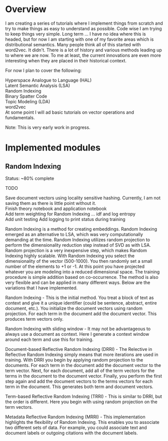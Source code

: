 # Overview

I am creating a series of tutorials where I implement things from scratch and try to make things as easy to understand as possible. Code wise I am trying to keep things very simple. Long term ... I have no idea where this is headed, but for now I am starting with one of my favorite areas which is distributional semantics. Many people think all of this started with word2vec. It didn't. There is a lot of history and various methods leading up to where we are now. To me at least, the current innovations are even more interesting when they are placed in their historical context.

For now I plan to cover the following:

Hyperspace Analogue to Language (HAL)<br/>
Latent Semantic Analysis (LSA)<br/>
Random Indexing<br/>
Binary Spatter Code<br/>
Topic Modeling (LDA)<br/>
word2vec<br/>
At some point I will ad basic tutorials on vector operations and fundamentals.

Note: This is very early work in progress.

# Implemented modules

## Random Indexing

Status: ~80% complete

TODO

Save document vectors using locality sensitive hashing. Currently, I am not saving them as there is little point without it.<br/>
Finish theory notebook and application notebook<br/>
Add term weighting for Random Indexing ... idf and log entropy<br/>
Add unit testing
Add logging to print status during training

Random Indexing is a method for creating embeddings. Random Indexing emerged as an alternative to LSA, which was very computationally demanding at the time. Random Indexing utilizes random projection to perform the dimensionality reduction step instead of SVD as with LSA. Random projection is a very inexpensive step, which makes Random Indexing highly scalable. With Random Indexing you select the dimensionality of the vector (500-1000). You then randomly set a small number of the elements to +1 or -1. At this point you have projected whatever you are modeling into a reduced dimensional space. The training procedure is simple addition based on co-occurrence. The method is also very flexible and can be applied in many different ways. Below are the variations that I have implemented.

Random Indexing - This is the initial method. You treat a block of text as context and give it a unique identifier (could be sentence, abstract, entire document, etc.). You initialize the document vectors using random projection. For each term in the document add the document vector. This produces term vectors only.

Random Indexing with sliding window - It may not be advantageous to always use a document as context. Here I generate a context window around each term and use this for training.

Document-based Reflective Random Indexing (DRRI) - The Relective in Reflective Random Indexing simply means that more iterations are used in training. With DRRI you begin by applying random projection to the documents. For each term in the document add the document vector to the term vector. Next, for each document, add all of the term vectors for the terms in the document to the document vector. Finally, you perform the first step again and add the document vectors to the terms vectors for each term in the document. This generates both term and document vectors.

Term-based Reflective Random Indexing (TRRI) - This is similar to DRRI, but the order is different. Here you begin with using random projection on the term vectors.

Metadata Reflective Random Indexing (MRRI) - This implementation highlights the flexibility of Random Indexing. This enables you to associate two different sets of data. For example, you could associate text and document labels or outgoing citations with the document labels.
